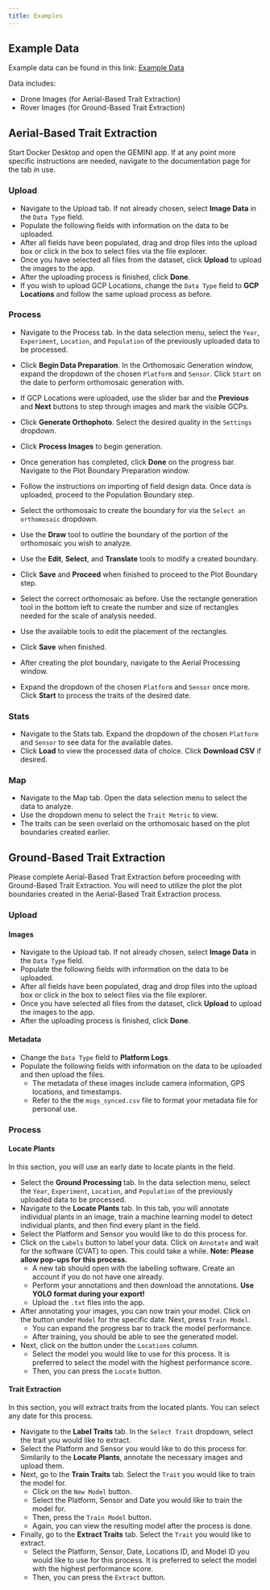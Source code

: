 ```yaml
---
title: Examples
---
```


## **Example Data**

Example data can be found in this link: [Example Data](https://ucdavis.box.com/s/ts802xlcddyufixfjmeayxwiiz2mxrb9)

Data includes:

- Drone Images (for Aerial-Based Trait Extraction)
- Rover Images (for Ground-Based Trait Extraction)

## **Aerial-Based Trait Extraction**

Start Docker Desktop and open the GEMINI app. If at any point more specific instructions are needed, navigate to the documentation page for the tab in use. 
### Upload

- Navigate to the Upload tab. If not already chosen, select **Image Data** in the `Data Type` field.
- Populate the following fields with information on the data to be uploaded. 
- After all fields have been populated, drag and drop files into the upload box or click in the box to select files via the file explorer.
- Once you have selected all files from the dataset, click **Upload** to upload the images to the app.
- After the uploading process is finished, click **Done**.
- If you wish to upload GCP Locations, change the `Data Type` field to **GCP Locations** and follow the same upload process as before.

### Process

- Navigate to the Process tab. In the data selection menu, select the `Year`, `Experiment`, `Location`, and `Population` of the previously uploaded data to be processed.
- Click **Begin Data Preparation**. In the Orthomosaic Generation window, expand the dropdown of the chosen `Platform` and `Sensor`. Click `Start` on the date to perform orthomosaic generation with.
- If GCP Locations were uploaded, use the slider bar and the **Previous** and **Next** buttons to step through images and mark the visible GCPs.
- Click **Generate Orthophoto**. Select the desired quality in the `Settings` dropdown. 
- Click **Process Images** to begin generation.

- Once generation has completed, click **Done** on the progress bar. Navigate to the Plot Boundary Preparation window. 
- Follow the instructions on importing of field design data. Once data is uploaded, proceed to the Population Boundary step.
- Select the orthomosaic to create the boundary for via the `Select an orthomosaic` dropdown.
- Use the **Draw** tool to outline the boundary of the portion of the orthomosaic you wish to analyze. 
- Use the **Edit**, **Select**, and **Translate** tools to modify a created boundary.
- Click **Save** and **Proceed** when finished to proceed to the Plot Boundary step.
- Select the correct orthomosaic as before. Use the rectangle generation tool in the bottom left to create the number and size of rectangles needed for the scale of analysis needed.
- Use the available tools to edit the placement of the rectangles.
- Click **Save** when finished.

- After creating the plot boundary, navigate to the Aerial Processing window.
- Expand the dropdown of the chosen `Platform` and `Sensor` once more. Click **Start** to process the traits of the desired date. 

### Stats

- Navigate to the Stats tab. Expand the dropdown of the chosen `Platform` and `Sensor` to see data for the available dates.
- Click **Load** to view the processed data of choice. Click **Download CSV** if desired.

### Map

- Navigate to the Map tab. Open the data selection menu to select the data to analyze.
- Use the dropdown menu to select the `Trait Metric` to view.
- The traits can be seen overlaid on the orthomosaic based on the plot boundaries created earlier.

## **Ground-Based Trait Extraction**
Please complete Aerial-Based Trait Extraction before proceeding with Ground-Based Trait Extraction. You will need to utilize the plot the plot boundaries created in the Aerial-Based Trait Extraction process.

### Upload
#### Images
- Navigate to the Upload tab. If not already chosen, select **Image Data** in the `Data Type` field.
- Populate the following fields with information on the data to be uploaded. 
- After all fields have been populated, drag and drop files into the upload box or click in the box to select files via the file explorer.
- Once you have selected all files from the dataset, click **Upload** to upload the images to the app.
- After the uploading process is finished, click **Done**.
#### Metadata
- Change the `Data Type` field to **Platform Logs**.
- Populate the following fields with information on the data to be uploaded and then upload the files.
    - The metadata of these images include camera information, GPS locations, and timestamps.
    - Refer to the the `msgs_synced.csv` file to format your metadata file for personal use.

### Process
#### Locate Plants
In this section, you will use an early date to locate plants in the field.

- Select the **Ground Processing** tab. In the data selection menu, select the `Year`, `Experiment`, `Location`, and `Population` of the previously uploaded data to be processed.
- Navigate to the **Locate Plants** tab. In this tab, you will annotate individual plants in an image, train a machine learning model to detect individual plants, and then find every plant in the field.
- Select the Platform and Sensor you would like to do this process for.
- Click on the `Labels` button to label your data. Click on `Annotate` and wait for the software (CVAT) to open. This could take a while. **Note: Please allow pop-ups for this process.**
  - A new tab should open with the labelling software. Create an account if you do not have one already.
  - Perform your annotations and then download the annotations. **Use YOLO format during your export!**
  - Upload the `.txt` files into the app.
- After annotating your images, you can now train your model. Click on the button under `Model` for the specific date. Next, press `Train Model`.
  - You can expand the progress bar to track the model performance.
  - After training, you should be able to see the generated model.
- Next, click on the button under the `Locations` column. 
  - Select the model you would like to use for this process. It is preferred to select the model with the highest performance score.
  - Then, you can press the `Locate` button.

#### Trait Extraction
In this section, you will extract traits from the located plants. You can select any date for this process.

- Navigate to the **Label Traits** tab. In the `Select Trait` dropdown, select the trait you would like to extract.
- Select the Platform and Sensor you would like to do this process for. Similarily to the **Locate Plants**, annotate the necessary images and upload them.
- Next, go to the **Train Traits** tab. Select the `Trait` you would like to train the model for. 
  - Click on the `New Model` button.
  - Select the Platform, Sensor and Date you would like to train the model for.
  - Then, press the `Train Model` button.
  - Again, you can view the resulting model after the process is done.
- Finally, go to the **Extract Traits** tab. Select the `Trait` you would like to extract. 
  - Select the Platform, Sensor, Date, Locations ID, and Model ID you would like to use for this process. It is preferred to select the model with the highest performance score.
  - Then, you can press the `Extract` button.